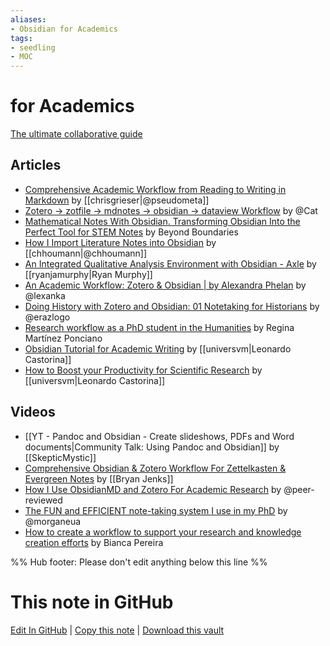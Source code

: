 ```yaml
---
aliases: 
- Obsidian for Academics
tags:
- seedling
- MOC
---
```


# for Academics

[The ultimate collaborative guide](https://github.com/MarcosNicolau/obsidian-for-academia)

## Articles
- [Comprehensive Academic Workflow from Reading to Writing in Markdown](https://chris-grieser.de/Comprehensive-Academic-Workflow-from-Reading-to-Writing-in-Markdown) by [[chrisgrieser|@pseudometa]]
- [Zotero -> zotfile -> mdnotes -> obsidian -> dataview Workflow](https://forum.obsidian.md/t/zotero-zotfile-mdnotes-obsidian-dataview-workflow/15536) by @Cat
- [Mathematical Notes With Obsidian. Transforming Obsidian Into the Perfect Tool for STEM Notes](https://medium.com/beyond-productivity/using-mathjax-in-obsidian-c57640af11ec) by Beyond Boundaries
- [How I Import Literature Notes into Obsidian](https://bagerbach.com/blog/importing-source-notes-to-obsidian) by [[chhoumann|@chhoumann]]
- [An Integrated Qualitative Analysis Environment with Obsidian - Axle](https://axle.design/an-integrated-qualitative-analysis-environment-with-obsidian) by [[ryanjamurphy|Ryan Murphy]]
- [An Academic Workflow: Zotero & Obsidian | by Alexandra Phelan](https://medium.com/@alexandraphelan/an-academic-workflow-zotero-obsidian-56bf918d51ab) by @lexanka
- [Doing History with Zotero and Obsidian: 01 Notetaking for Historians](https://publish.obsidian.md/history-notes/01+Notetaking+for+Historians) by @erazlogo
- [Research workflow as a PhD student in the Humanities](https://martinezponciano.es/2021/04/05/research-workflow-as-a-phd-student-in-the-humanities/) by Regina Martínez Ponciano
- [Obsidian Tutorial for Academic Writing](https://betterhumans.pub/obsidian-tutorial-for-academic-writing-87b038060522) by [[universvm|Leonardo Castorina]]
- [How to Boost your Productivity for Scientific Research](https://betterhumans.pub/how-to-boost-your-productivity-for-scientific-research-using-obsidian-fe85c98c63c8) by [[universvm|Leonardo Castorina]]

## Videos
- [[YT - Pandoc and Obsidian - Create slideshows, PDFs and Word documents|Community Talk: Using Pandoc and Obsidian]] by [[SkepticMystic]]
- [Comprehensive Obsidian & Zotero Workflow For Zettelkasten & Evergreen Notes](https://www.youtube.com/watch?v=_Fjhad-Z61o) by [[Bryan Jenks]]
- [How I Use ObsidianMD and Zotero For Academic Research](https://www.youtube.com/watch?v=tZ7utIV5znw) by @peer-reviewed
- [The FUN and EFFICIENT note-taking system I use in my PhD](https://www.youtube.com/watch?v=L9SLlxaEEXY) by @morganeua
- [How to create a workflow to support your research and knowledge creation efforts](https://www.youtube.com/watch?v=fGJv6hiXPmk) by Bianca Pereira

%% Hub footer: Please don't edit anything below this line %%

# This note in GitHub

<span class="git-footer">[Edit In GitHub](https://github.dev/obsidian-community/obsidian-hub/blob/main/04%20-%20Guides%2C%20Workflows%2C%20%26%20Courses/for%20Academic%20Writing.md "git-hub-edit-note") | [Copy this note](https://raw.githubusercontent.com/obsidian-community/obsidian-hub/main/04%20-%20Guides%2C%20Workflows%2C%20%26%20Courses/for%20Academic%20Writing.md "git-hub-copy-note") | [Download this vault](https://github.com/obsidian-community/obsidian-hub/archive/refs/heads/main.zip "git-hub-download-vault") </span>
